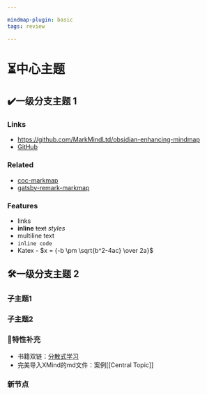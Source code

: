 ```yaml
---

mindmap-plugin: basic
tags: review

---
```


# ⏳中心主题

## ✔️一级分支主题 1

### Links
- <https://github.com/MarkMindLtd/obsidian-enhancing-mindmap>
- [GitHub](https://github.com/MarkMindLtd/obsidian-enhancing-mindmap)

### Related
- [coc-markmap](https://github.com/gera2ld/coc-markmap)
- [gatsby-remark-markmap](https://github.com/gera2ld/gatsby-remark-markmap)

### Features
- links
- **inline** ~~text~~ *styles*
- multiline
   text
- `inline code`
- Katex - $x = {-b \pm \sqrt{b^2-4ac} \over 2a}$

## 🛠️一级分支主题 2

### 子主题1

### 子主题2

### 🔔特性补充
- 书籍双链：[分散式学习](obsidian://booknote?type=annotation&book=%E5%A6%82%E4%BD%95%E5%AD%A6%E4%B9%A0%E3%80%94%E7%BE%8E%E3%80%95%E6%9C%AC%E5%B0%BC%E8%BF%AA%E5%85%8B%E7%89%B9%C2%B7%E5%87%AF%E9%87%8C.pdf&id=1eb3ccc6-2077-d2ea-43db-77d23476f942&page=75&rect=204.050,471.418,264.050,483.418)
- 完美导入XMind的md文件：案例[[Central Topic]]

### 新节点